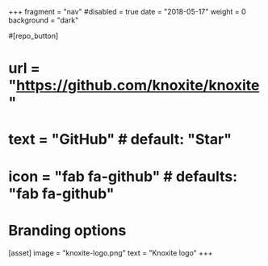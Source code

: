 +++
fragment = "nav"
#disabled = true
date = "2018-05-17"
weight = 0
background = "dark"

#[repo_button]
#  url = "https://github.com/knoxite/knoxite"
#  text = "GitHub" # default: "Star"
#  icon = "fab fa-github" # defaults: "fab fa-github"

# Branding options
[asset]
  image = "knoxite-logo.png"
  text = "Knoxite logo"
+++
